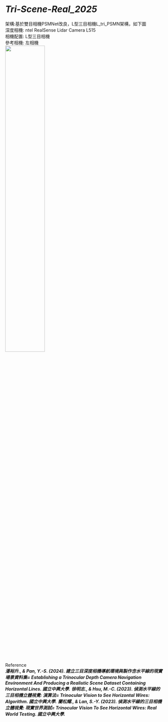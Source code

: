 # ***Tri-Scene-Real_2025***

架構:基於雙目相機PSMNet改良，L型三目相機L_tri_PSMN架構，如下圖  
深度相機: ntel RealSense Lidar Camera L515  
相機配置: L型三目相機  
參考相機: 左相機  
<img src="https://github.com/user-attachments/assets/26fd5fc9-4d6a-4a44-8dab-eab033356cd5" width="50%">  

Reference  
***潘裕升., & Pan, Y.-S. (2024). 建立三目深度相機導航環境與製作含水平線的現實場景資料集= Establishing a Trinocular Depth Camera Navigation Environment And Producing a Realistic Scene Dataset Containing Horizontal Lines. 國立中興大學.***
***徐明志., & Hsu, M.-C. (2023). 偵測水平線的三目相機立體視覺: 演算法= Trinocular Vision to See Horizontal Wires: Algorithm. 國立中興大學.***
***蘭松耀., & Lan, S.-Y. (2023). 偵測水平線的三目相機立體視覺: 現實世界測試= Trinocular Vision To See Horizontal Wires: Real World Testing. 國立中興大學.***
